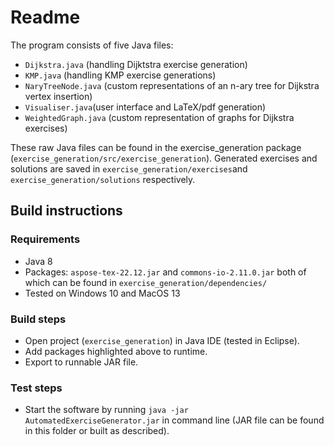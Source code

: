 # Readme

The program consists of five Java files: 
* `Dijkstra.java` (handling Dijktstra exercise generation) 
* `KMP.java` (handling KMP exercise generations)
* `NaryTreeNode.java` (custom representations of an n-ary tree for Dijkstra vertex insertion)
* `Visualiser.java`(user interface and LaTeX/pdf generation)
* `WeightedGraph.java` (custom representation of graphs for Dijkstra exercises)

These raw Java files can be found in the exercise_generation package (`exercise_generation/src/exercise_generation`). Generated exercises and solutions are saved in `exercise_generation/exercises`and `exercise_generation/solutions` respectively. 

## Build instructions

### Requirements

* Java 8
* Packages: `aspose-tex-22.12.jar` and `commons-io-2.11.0.jar` both of which can be found in `exercise_generation/dependencies/`
* Tested on Windows 10 and MacOS 13

### Build steps

* Open project (`exercise_generation`) in Java IDE (tested in Eclipse).
* Add packages highlighted above to runtime.
* Export to runnable JAR file.

### Test steps

* Start the software by running `java -jar AutomatedExerciseGenerator.jar` in command line (JAR file can be found in this folder or built as described).
